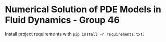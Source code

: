 # Numerical Solution of PDE Models in Fluid Dynamics - Group 46

Install project requirements with `pip install -r requirements.txt`.